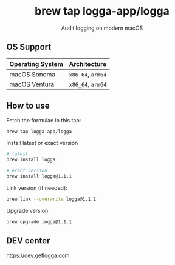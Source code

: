 <h1 align="center">brew tap logga-app/logga</h1>
<p align="center">
    Audit logging on modern macOS
</p>

## OS Support

|Operating System|Architecture|
|--- |--- |
|macOS Sonoma|`x86_64`, `arm64`|
|macOS Ventura|`x86_64`, `arm64`|

## How to use

Fetch the formulae in this tap:

```zsh
brew tap logga-app/logga
```

Install latest or exact version

```zsh
# latest
brew install logga

# exact version
brew install logga@1.1.1
```

Link version (if needed):
```zsh
brew link --overwrite logga@1.1.1
```

Upgrade version:
```zsh
brew upgrade logga@1.1.1
```

## DEV center
https://dev.getlogga.com

